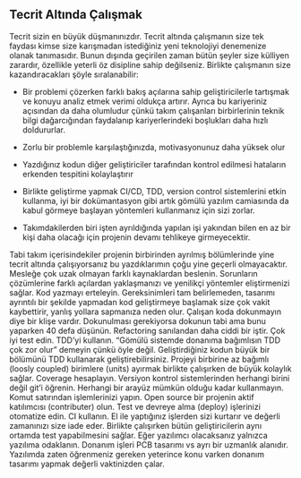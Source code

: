 
## Tecrit Altında Çalışmak

Tecrit sizin en büyük düşmanınızdır. Tecrit altında çalışmanın size tek faydası kimse size karışmadan istediğiniz yeni teknolojiyi denemenize olanak tanımasıdır. Bunun dışında geçirilen zaman bütün şeyler size külliyen zarardır, özellikle yeterli öz disipline sahip değilseniz. Birlikte çalışmanın size kazandıracakları şöyle sıralanabilir:

- Bir problemi çözerken farklı bakış açılarına sahip geliştiricilerle tartışmak ve konuyu analiz etmek verimi oldukça artırır. Ayrıca bu kariyeriniz açısından da daha olumludur çünkü takım çalışanları birbirlerinin teknik bilgi dağarcığından faydalanıp kariyerlerindeki boşlukları daha hızlı doldururlar.

- Zorlu bir problemle karşılaştığınızda, motivasyonunuz daha yüksek olur

- Yazdığınız kodun diğer geliştiriciler tarafından kontrol edilmesi hataların erkenden tespitini kolaylaştırır

- Birlikte geliştirme yapmak CI/CD, TDD, version control sistemlerini etkin kullanma, iyi bir dokümantasyon gibi artık gömülü yazılım camiasında da kabul görmeye başlayan yöntemleri kullanmanız için sizi zorlar.

- Takımdakilerden biri işten ayrıldığında yapılan işi yakından bilen en az bir kişi daha olacağı için projenin devamı tehlikeye girmeyecektir.

Tabi takım içerisindekiler projenin birbirinden ayrılmış bölümlerinde yine tecrit altında çalışıyorsanız bu yazdıklarımın çoğu yine geçerli olmayacaktır. 
Mesleğe çok uzak olmayan farklı kaynaklardan beslenin. Sorunların çözümlerine farklı açılardan yaklaşmanızı ve yenilikçi yöntemler eliştirmenizi sağlar.
Kod yazmayı erteleyin. Gereksinimleri tam belirlemeden, tasarımı ayrıntılı bir şekilde yapmadan kod geliştirmeye başlamak size çok vakit kaybettirir, yanlış yollara sapmanıza neden olur.
Çalışan koda dokunmayın diye bir klişe vardır. Dokunulması gerekiyorsa dokunun tabi ama bunu yaparken 40 defa düşünün. Refactoring sanılandan daha ciddi bir iştir. Çok iyi test edin.
TDD’yi kullanın. “Gömülü sistemde donanıma bağımlısın TDD çok zor olur” demeyin çünkü öyle değil. Geliştirdiğiniz kodun büyük bir bölümünü TDD kullanarak geliştirebilirsiniz. Projeyi birbirine az bağımlı (loosly coupled) birimlere (units) ayırmak birlikte çalışırken de büyük kolaylık sağlar. Coverage hesaplayın.
Versiyon kontrol sistemlerinden herhangi birini değil git’i öğrenin. Herhangi bir arayüz mümkün olduğu kadar kullanmayın. Komut satırından işlemlerinizi yapın.
Open source bir projenin aktif katılımcısı (contributer) olun. 
Test ve devreye alma (deploy) işlerinizi otomatize edin. CI kullanın. El ile yaptığınız işlerden sizi kurtarır ve değerli zamanınızı size iade eder. Birlikte çalışırken bütün geliştiricilerin aynı ortamda test yapabilmesini sağlar.
Eğer yazılımcı olacaksanız yalnızca yazılıma odaklanın. Donanım işleri PCB tasarımı vs ayrı bir uzmanlık alanıdır. Yazılımda zaten öğrenmeniz gereken yeterince konu varken donanım tasarımı yapmak değerli vaktinizden çalar.

